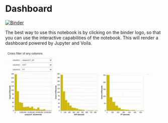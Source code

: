 # Dashboard
[![Binder](https://mybinder.org/badge_logo.svg)](https://mybinder.org/v2/gh/benjcabalona1029/dashboard/master?urlpath=voila%2Frender%2Fdashboard.ipynb)


The best way to use this notebook is by clicking on the binder logo, so that you can use the interactive capabilities of the notebook.
This will render a dashboard powered by Jupyter and Voila.

![](crossfilter.gif)
